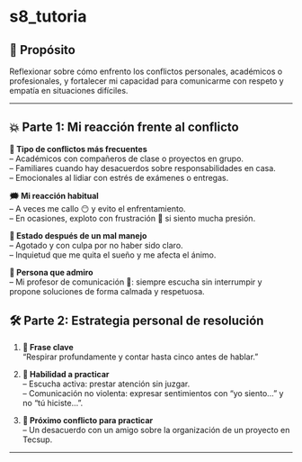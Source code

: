 # s8_tutoria
## 🎯 Propósito  
Reflexionar sobre cómo enfrento los conflictos personales, académicos o profesionales, y fortalecer mi capacidad para comunicarme con respeto y empatía en situaciones difíciles.

---

## 💥 Parte 1: Mi reacción frente al conflicto

**🧯 Tipo de conflictos más frecuentes**  
– Académicos con compañeros de clase o proyectos en grupo.  
– Familiares cuando hay desacuerdos sobre responsabilidades en casa.  
– Emocionales al lidiar con estrés de exámenes o entregas.

**🗯️ Mi reacción habitual**  
– A veces me callo 😶 y evito el enfrentamiento.  
– En ocasiones, exploto con frustración 😤 si siento mucha presión.

**🤯 Estado después de un mal manejo**  
– Agotado y con culpa por no haber sido claro.  
– Inquietud que me quita el sueño y me afecta el ánimo.

**🌈 Persona que admiro**  
– Mi profesor de comunicación 💼: siempre escucha sin interrumpir y propone soluciones de forma calmada y respetuosa.


## 🛠️ Parte 2: Estrategia personal de resolución

1. **💬 Frase clave**  
   “Respirar profundamente y contar hasta cinco antes de hablar.”

2. **🤝 Habilidad a practicar**  
   – Escucha activa: prestar atención sin juzgar.  
   – Comunicación no violenta: expresar sentimientos con “yo siento…” y no “tú hiciste…”.

3. **🧪 Próximo conflicto para practicar**  
   – Un desacuerdo con un amigo sobre la organización de un proyecto en Tecsup.  

---
